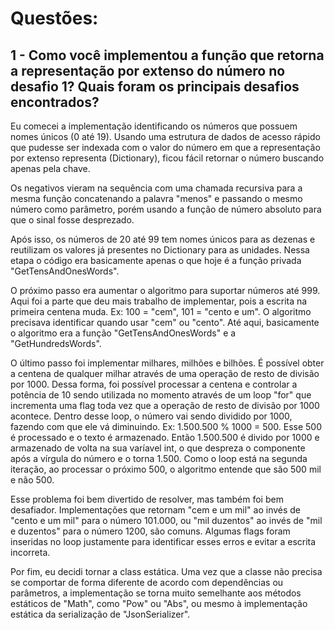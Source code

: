 # Questões:

## 1 - Como você implementou a função que retorna a representação por extenso do número no desafio 1? Quais foram os principais desafios encontrados?

Eu comecei a implementação identificando os números que possuem nomes únicos (0 até 19). Usando uma estrutura de dados de acesso rápido que pudesse ser indexada com o valor do número em que a representação por extenso representa (Dictionary), ficou fácil retornar o número buscando apenas pela chave.

Os negativos vieram na sequência com uma chamada recursiva para a mesma função concatenando a palavra "menos" e passando o mesmo número como parâmetro, porém usando a função de número absoluto para que o sinal fosse desprezado.

Após isso, os números de 20 até 99 tem nomes únicos para as dezenas e reutilizam os valores já presentes no Dictionary para as unidades. Nessa etapa o código era basicamente apenas o que hoje é a função privada "GetTensAndOnesWords".

O próximo passo era aumentar o algoritmo para suportar números até 999. Aqui foi a parte que deu mais trabalho de implementar, pois a escrita na primeira centena muda. Ex: 100 = "cem", 101 = "cento e um". O algoritmo precisava identificar quando usar "cem" ou "cento". Até aqui, basicamente o algoritmo era a função "GetTensAndOnesWords" e a "GetHundredsWords".

O último passo foi implementar milhares, milhões e bilhões. É possível obter a centena de qualquer milhar através de uma operação de resto de divisão por 1000. Dessa forma, foi possível processar a centena e controlar a potência de 10 sendo utilizada no momento através de um loop "for" que incrementa uma flag toda vez que a operação de resto de divisão por 1000 acontece. Dentro desse loop, o número vai sendo dividido por 1000, fazendo com que ele vá diminuindo. 
Ex: 1.500.500 % 1000 = 500. 
Esse 500 é processado e o texto é armazenado. 
Então 1.500.500 é divido por 1000 e armazenado de volta na sua varíavel int, o que despreza o componente após a vírgula do número e o torna 1.500.
Como o loop está na segunda iteração, ao processar o próximo 500, o algoritmo entende que são 500 mil e não 500.

Esse problema foi bem divertido de resolver, mas também foi bem desafiador. Implementações que retornam "cem e um mil" ao invés de "cento e um mil" para o número 101.000, ou "mil duzentos" ao invés de "mil e duzentos" para o número 1200, são comuns. Algumas flags foram inseridas no loop justamente para identificar esses erros e evitar a escrita incorreta.

Por fim, eu decidi tornar a class estática. Uma vez que a classe não precisa se comportar de forma diferente de acordo com dependências ou parâmetros, a implementação se torna muito semelhante aos métodos estáticos de "Math", como "Pow" ou "Abs", ou mesmo à implementação estática da serialização de "JsonSerializer".